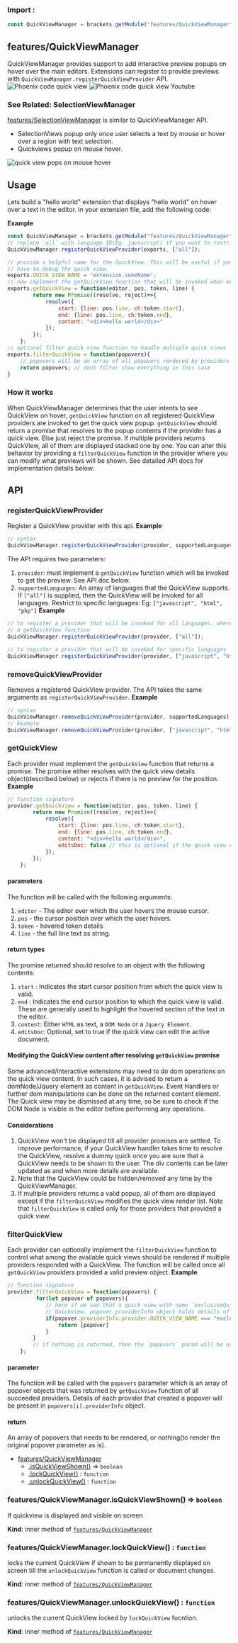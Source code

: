 ### Import :
```js
const QuickViewManager = brackets.getModule("features/QuickViewManager")
```

<a name="module_features/QuickViewManager"></a>

## features/QuickViewManager
QuickViewManager provides support to add interactive preview popups on hover over the main editors.Extensions can register to provide previews with `QuickViewManager.registerQuickViewProvider` API.<img src = "https://docs-images.phcode.dev/phcode-sdk/quick-view-image.png" alt="Phoenix code quick view" /><img src = "https://docs-images.phcode.dev/phcode-sdk/quick-view-youtube.png" alt="Phoenix code quick view Youtube" />### See Related: SelectionViewManager[features/SelectionViewManager](https://github.com/phcode-dev/phoenix/wiki/SelectionViewManager-API) is similar toQuickViewManager API.* SelectionViews popup only once user selects a text by mouse or hover over a region with text selection.* Quickviews popup on mouse hover.<img src = "https://user-images.githubusercontent.com/5336369/186434397-3db55789-6077-4d02-b4e2-78ef3f663399.png" alt="quick view pops on mouse hover" />## UsageLets build a "hello world" extension that displays "hello world" on hover over a text in the editor.In your extension file, add the following code:

**Example**  
```jsconst QuickViewManager = brackets.getModule("features/QuickViewManager");// replace `all` with language ID(Eg. javascript) if you want to restrict the preview to js files only.QuickViewManager.registerQuickViewProvider(exports, ["all"]);// provide a helpful name for the QuickView. This will be useful if you implement `filterQuickView` function or// have to debug the quick view.exports.QUICK_VIEW_NAME = "extension.someName";// now implement the getQuickView function that will be invoked when ever user hovers over a text in the editor.exports.getQuickView = function(editor, pos, token, line) {        return new Promise((resolve, reject)=>{            resolve({                start: {line: pos.line, ch:token.start},                end: {line: pos.line, ch:token.end},                content: "<div>hello world</div>"            });        });    };// optional filter quick view function to handle multiple quick viewsexports.filterQuickView = function(popovers){    // popovers will be an array of all popovers rendered by providers    return popovers; // dont filter show everything in this case}```### How it worksWhen QuickViewManager determines that the user intents to see QuickView on hover, `getQuickView` function on allregistered QuickView providers are invoked to get the quick view popup. `getQuickView` should return a promisethat resolves to the popup contents if the provider has a quick view. Else just reject the promise. If multipleproviders returns QuickView, all of them are displayed stacked one by one. You can alter this behavior byproviding a `filterQuickView` function in the provider where you can modify what previews will be shown.See detailed API docs for implementation details below:## API### registerQuickViewProviderRegister a QuickView provider with this api.
**Example**  
```js// syntaxQuickViewManager.registerQuickViewProvider(provider, supportedLanguages);```The API requires two parameters:1. `provider`: must implement a  `getQuickView` function which will be invoked to get the preview. See API doc below.1. `supportedLanguages`: An array of languages that the QuickView supports. If `["all"]` is supplied, then the   QuickView will be invoked for all languages. Restrict to specific languages: Eg: `["javascript", "html", "php"]`
**Example**  
```js// to register a provider that will be invoked for all languages. where provider is any object that implements// a getQuickView functionQuickViewManager.registerQuickViewProvider(provider, ["all"]);// to register a provider that will be invoked for specific languagesQuickViewManager.registerQuickViewProvider(provider, ["javascript", "html", "php"]);```### removeQuickViewProviderRemoves a registered QuickView provider. The API takes the same arguments as `registerQuickViewProvider`.
**Example**  
```js// syntaxQuickViewManager.removeQuickViewProvider(provider, supportedLanguages);// ExampleQuickViewManager.removeQuickViewProvider(provider, ["javascript", "html"]);```### getQuickViewEach provider must implement the `getQuickView` function that returns a promise. The promise either resolves withthe quick view details object(described below) or rejects if there is no preview for the position.
**Example**  
```js// function signatureprovider.getQuickView = function(editor, pos, token, line) {        return new Promise((resolve, reject)=>{            resolve({                start: {line: pos.line, ch:token.start},                end: {line: pos.line, ch:token.end},                content: "<div>hello world</div>",                editsDoc: false // this is optional if the quick view edits the current doc            });        });    };```#### parametersThe function will be called with the following arguments:1. `editor` - The editor over which the user hovers the mouse cursor.1. `pos` - the cursor position over which the user hovers.1. `token` - hovered token details1. `line` - the full line text as string.#### return typesThe promise returned should resolve to an object with the following contents:1. `start` : Indicates the start cursor position from which the quick view is valid.1. `end` : Indicates the end cursor position to which the quick view is valid. These are generally used to highlight   the hovered section of the text in the editor.1. `content`: Either `HTML` as text, a `DOM Node` or a `Jquery Element`.1. `editsDoc`: Optional, set to true if the quick view can edit the active document.#### Modifying the QuickView content after resolving `getQuickView` promiseSome advanced/interactive extensions may need to do dom operations on the quick view content.In such cases, it is advised to return a domNode/Jquery element as content in `getQuickView`. Event Handlersor further dom manipulations can be done on the returned content element.The Quick view may be dismissed at any time, so be sure to check if the DOM Node is visible in the editor beforeperforming any operations.#### Considerations1. QuickView won't be displayed till all provider promises are settled. To improve performance, if your QuickView   handler takes time to resolve the QuickView, resolve a dummy quick once you are sure that a QuickView needs   to be shown to the user. The div contents can be later updated as and when more details are available.1. Note that the QuickView could be hidden/removed any time by the QuickViewManager.1. If multiple providers returns a valid popup, all of them are displayed except if the `filterQuickView` modifies   the quick view render list. Note that `filterQuickView` is called only for those providers that   provided a quick view.### filterQuickViewEach provider can optionally implement the `filterQuickView` function to control what among the availablequick views should be rendered if multiple providers responded with a QuickView. The function will be calledonce all `getQuickView` providers provided a valid preview object.
**Example**  
```js// function signatureprovider.filterQuickView = function(popovers) {         for(let popover of popovers){            // here if we see that a quick view with name `exclusiveQuickView` is present, then we only show that            // QuickView. popover.providerInfo object holds details of what provider provided the quick view.            if(popover.providerInfo.provider.QUICK_VIEW_NAME === "exclusiveQuickView"){                return [popover]            }        }        // if nothing is returned, then the `popovers` param will be used to show popover    };```#### parameterThe function will be called with the `popovers` parameter which is an array of popover objects that was returnedby `getQuickView` function of all succeeded providers. Details of each provider that created a popoverwill be present in `popovers[i].providerInfo` object.#### returnAn array of popovers that needs to be rendered, or nothing(to render the original popover parameter as is).

* [features/QuickViewManager](#module_features/QuickViewManager)
    * [.isQuickViewShown()](#module_features/QuickViewManager..isQuickViewShown) ⇒ <code>boolean</code>
    * [.lockQuickView()](#module_features/QuickViewManager..lockQuickView) : <code>function</code>
    * [.unlockQuickView()](#module_features/QuickViewManager..unlockQuickView) : <code>function</code>

<a name="module_features/QuickViewManager..isQuickViewShown"></a>

### features/QuickViewManager.isQuickViewShown() ⇒ <code>boolean</code>
If quickview is displayed and visible on screen

**Kind**: inner method of [<code>features/QuickViewManager</code>](#module_features/QuickViewManager)  
<a name="module_features/QuickViewManager..lockQuickView"></a>

### features/QuickViewManager.lockQuickView() : <code>function</code>
locks the current QuickView if shown to be permanently displayed on screen till the `unlockQuickView` functionis called or document changes.

**Kind**: inner method of [<code>features/QuickViewManager</code>](#module_features/QuickViewManager)  
<a name="module_features/QuickViewManager..unlockQuickView"></a>

### features/QuickViewManager.unlockQuickView() : <code>function</code>
unlocks the current QuickView locked by `lockQuickView` fucntion.

**Kind**: inner method of [<code>features/QuickViewManager</code>](#module_features/QuickViewManager)  
